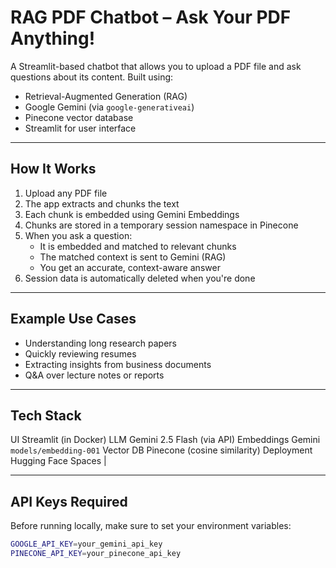# RAG PDF Chatbot – Ask Your PDF Anything!

A Streamlit-based chatbot that allows you to upload a PDF file and ask questions about its content. Built using:

-  Retrieval-Augmented Generation (RAG)
-  Google Gemini (via `google-generativeai`)
-  Pinecone vector database
-  Streamlit for user interface

---

##  How It Works

1. Upload any PDF file
2. The app extracts and chunks the text
3. Each chunk is embedded using Gemini Embeddings
4. Chunks are stored in a temporary session namespace in Pinecone
5. When you ask a question:
   - It is embedded and matched to relevant chunks
   - The matched context is sent to Gemini (RAG)
   - You get an accurate, context-aware answer
6. Session data is automatically deleted when you're done 

---

##  Example Use Cases

- Understanding long research papers
- Quickly reviewing resumes
- Extracting insights from business documents
- Q&A over lecture notes or reports

---

##  Tech Stack

  UI             Streamlit (in Docker) 
  LLM            Gemini 2.5 Flash (via API) 
  Embeddings     Gemini `models/embedding-001` 
  Vector DB      Pinecone (cosine similarity) 
  Deployment     Hugging Face Spaces |

---

##  API Keys Required

Before running locally, make sure to set your environment variables:

```bash
GOOGLE_API_KEY=your_gemini_api_key
PINECONE_API_KEY=your_pinecone_api_key
